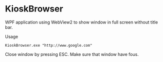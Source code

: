 # KioskBrowser
WPF application using WebView2 to show window in full screen without title bar.

Usage
```console
KioskBrowser.exe "http://www.google.com"
```

Close window by pressing ESC. Make sure that window have fous.

